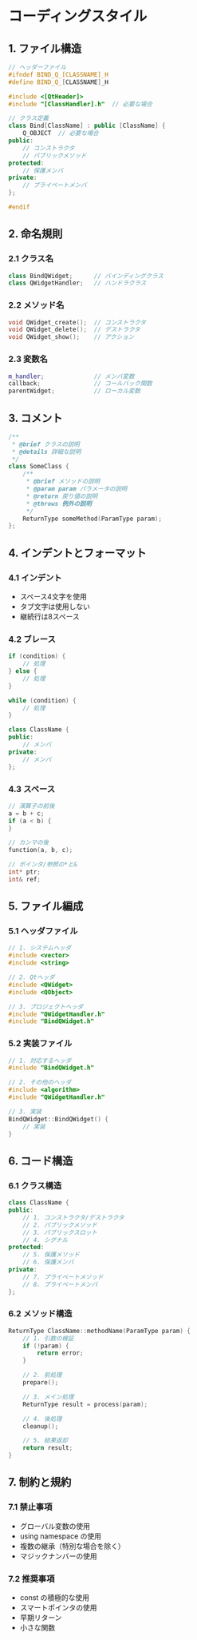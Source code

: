 # コーディングスタイル

## 1. ファイル構造
```cpp
// ヘッダーファイル
#ifndef BIND_Q_[CLASSNAME]_H
#define BIND_Q_[CLASSNAME]_H

#include <[QtHeader]>
#include "[ClassHandler].h"  // 必要な場合

// クラス定義
class Bind[ClassName] : public [ClassName] {
    Q_OBJECT  // 必要な場合
public:
    // コンストラクタ
    // パブリックメソッド
protected:
    // 保護メンバ
private:
    // プライベートメンバ
};

#endif
```

## 2. 命名規則

### 2.1 クラス名
```cpp
class BindQWidget;      // バインディングクラス
class QWidgetHandler;   // ハンドラクラス
```

### 2.2 メソッド名
```cpp
void QWidget_create();  // コンストラクタ
void QWidget_delete();  // デストラクタ
void QWidget_show();    // アクション
```

### 2.3 変数名
```cpp
m_handler;              // メンバ変数
callback;               // コールバック関数
parentWidget;           // ローカル変数
```

## 3. コメント
```cpp
/**
 * @brief クラスの説明
 * @details 詳細な説明
 */
class SomeClass {
    /**
     * @brief メソッドの説明
     * @param param パラメータの説明
     * @return 戻り値の説明
     * @throws 例外の説明
     */
    ReturnType someMethod(ParamType param);
};
```

## 4. インデントとフォーマット

### 4.1 インデント
- スペース4文字を使用
- タブ文字は使用しない
- 継続行は8スペース

### 4.2 ブレース
```cpp
if (condition) {
    // 処理
} else {
    // 処理
}

while (condition) {
    // 処理
}

class ClassName {
public:
    // メンバ
private:
    // メンバ
};
```

### 4.3 スペース
```cpp
// 演算子の前後
a = b + c;
if (a < b) {
}

// カンマの後
function(a, b, c);

// ポインタ/参照の*と&
int* ptr;
int& ref;
```

## 5. ファイル編成

### 5.1 ヘッダファイル
```cpp
// 1. システムヘッダ
#include <vector>
#include <string>

// 2. Qtヘッダ
#include <QWidget>
#include <QObject>

// 3. プロジェクトヘッダ
#include "QWidgetHandler.h"
#include "BindQWidget.h"
```

### 5.2 実装ファイル
```cpp
// 1. 対応するヘッダ
#include "BindQWidget.h"

// 2. その他のヘッダ
#include <algorithm>
#include "QWidgetHandler.h"

// 3. 実装
BindQWidget::BindQWidget() {
    // 実装
}
```

## 6. コード構造

### 6.1 クラス構造
```cpp
class ClassName {
public:
    // 1. コンストラクタ/デストラクタ
    // 2. パブリックメソッド
    // 3. パブリックスロット
    // 4. シグナル
protected:
    // 5. 保護メソッド
    // 6. 保護メンバ
private:
    // 7. プライベートメソッド
    // 8. プライベートメンバ
};
```

### 6.2 メソッド構造
```cpp
ReturnType ClassName::methodName(ParamType param) {
    // 1. 引数の検証
    if (!param) {
        return error;
    }

    // 2. 前処理
    prepare();

    // 3. メイン処理
    ReturnType result = process(param);

    // 4. 後処理
    cleanup();

    // 5. 結果返却
    return result;
}
```

## 7. 制約と規約

### 7.1 禁止事項
- グローバル変数の使用
- using namespace の使用
- 複数の継承（特別な場合を除く）
- マジックナンバーの使用

### 7.2 推奨事項
- const の積極的な使用
- スマートポインタの使用
- 早期リターン
- 小さな関数
